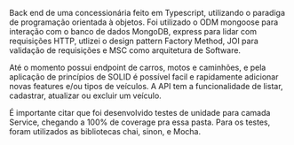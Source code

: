 Back end de uma concessionária feito em Typescript, utilizando o paradiga de programação orientada à objetos.
 Foi utilizado o ODM mongoose para interação com o banco de dados MongoDB, express para lidar com requisições HTTP, 
 utlizei o design pattern Factory Method, JOI para validação de requisições e MSC como arquitetura de Software.
 
 Até o momento possui endpoint de carros, motos e caminhões, e pela aplicação de princípios de SOLID é possível facil e rapidamente 
 adicionar novas features e/ou tipos de veículos. A API tem a funcionalidade de listar, cadastrar, atualizar ou excluir um veículo.
 
 É importante citar que foi desenvolvido testes de unidade para camada Service, chegando a 100% de coverage pra essa pasta. Para os testes, foram utilizados as bibliotecas chai, sinon, e Mocha.
